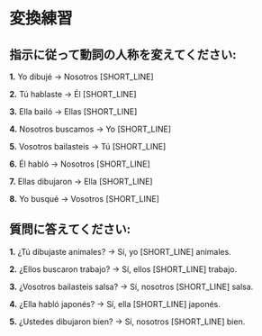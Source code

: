 # 変換練習

## 指示に従って動詞の人称を変えてください:

**1.** Yo dibujé → Nosotros [SHORT_LINE]

**2.** Tú hablaste → Él [SHORT_LINE]

**3.** Ella bailó → Ellas [SHORT_LINE]

**4.** Nosotros buscamos → Yo [SHORT_LINE]

**5.** Vosotros bailasteis → Tú [SHORT_LINE]

**6.** Él habló → Nosotros [SHORT_LINE]

**7.** Ellas dibujaron → Ella [SHORT_LINE]

**8.** Yo busqué → Vosotros [SHORT_LINE]

## 質問に答えてください:

**1.** ¿Tú dibujaste animales? → Sí, yo [SHORT_LINE] animales.

**2.** ¿Ellos buscaron trabajo? → Sí, ellos [SHORT_LINE] trabajo.

**3.** ¿Vosotros bailasteis salsa? → Sí, nosotros [SHORT_LINE] salsa.

**4.** ¿Ella habló japonés? → Sí, ella [SHORT_LINE] japonés.

**5.** ¿Ustedes dibujaron bien? → Sí, nosotros [SHORT_LINE] bien.